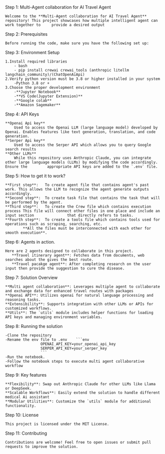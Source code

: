 Step 1: Multi-Agent collaboration for AI Travel Agent

	Welcome to the **Multi-Agent collaboration for AI Travel Agent** repository! This project showcases how multiple intelligent agent can work together to 	provide a desired output

Step 2: Prerequisites

	Before running the code, make sure you have the following set up:

Step 3: Environment Setup

	1.Install required libraries
 		- bash
		- pip install crewai crewai_tools (anthropic litellm langchain_community)/(ChatOpenAiApi)
	2.Verify python version must be 3.8 or higher installed in your system
		-Python 3.8 or +
	3.Choose the proper development environment
		-**Jupyter Notebook**
		-**VS Code(Jupyter Extension)**
		-**Google colab**
		-**Amazon Sagemaker**

Step 4: API Keys

	**Openai Api key**
		Used to access the Openai LLM (large language model) developed by Openai. Enables features like text generation, translation, and code generation.
	**Serper Api key**
		Used to access the Serper API which allows you to query Google search results	
	**Other LLMs**
		While this repository uses Anthropic Claude, you can integrate other large language models (LLMs) by modifying the code accordingly. Ensure the 		appropriate API keys are added to the `.env` file.

Step 5: How to get it to work?
	
	**First step**:   To create agent file that contains agent's past work. This allows the LLM to recognize the agent generate outputs accordingly.
	**Second step**:  To create task file that contains the task that will be performed by the agent. 
	**Third step**:   To create the Crew file which contains execution process This file will connect other files in one place and include an input section 			  that directly refers to tasks.
	**Fourth step**:  To create a tools file which contains tools used for operations such as scraping, searching, etc.
    		**All the files must be interconnected with each other for smooth execution**.


Step 6: Agents in action.

	Here are 2 agents designed to collaborate in this project.
	   **Travel itinerary agent**: Fetches data from documents, web searches about the gives the best route.
	   **Travel pacakge agent**: After completing research on the user input then provide the suggestion to cure the disease.

Step 7: Solution Overview
	
	**Multi agent collaboration**: Leverages multiple agent to collaborate and exchange data for enhanced travel routes with packages
	**Openai API**: Utilizes openai for natural language processing and reasoning tasks.
	**Extensibility**: Supports integration with other LLMs or APIs for customized workflows.
	**Utils**: The `utils` module includes helper functions for loading API keys and managing environment variables.
Step 8: Running the solution
	
	-Clone the repository
	-Rename the env file to .env  	```env
   					OPENAI_API_KEY=your_openai_api_key
   					SERPER_API_KEY=your_serper_key
					```
	-Run the notebook.
	-Follow the notebook steps to execute multi agent collaborative workflow
   					

Step 9:	Key features

	**Flexibility**: Swap out Anthropic Claude for other LLMs like Llama or DeepSeek.
	**Scalable Workflows**: Easily extend the solution to handle different medical Ai assistant
	**Modular Utilities**: Customize the `utils` module for additional functionality.
 
Step 10: License
	
	This project is licensed under the MIT License.

Step 11: Contributing
	
	Contributions are welcome! Feel free to open issues or submit pull requests to improve the solution.
